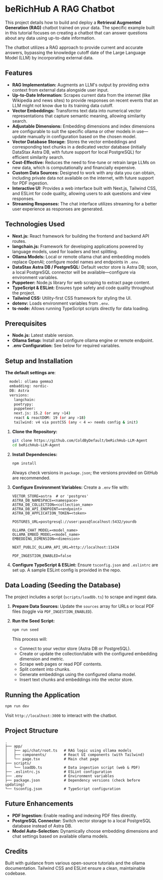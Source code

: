 # beRichHub A RAG Chatbot

This project details how to build and deploy a **Retrieval Augmented Generation (RAG)** chatbot trained on your data. The specific example built in this tutorial focuses on creating a chatbot that can answer questions about any data using up-to-date information.

The chatbot utilizes a RAG approach to provide current and accurate answers, bypassing the knowledge cutoff date of the Large Language Model (LLM) by incorporating external data.

## Features

* **RAG Implementation:** Augments an LLM's output by providing extra context from external data alongside user input.
* **Up-to-Date Information:** Scrapes current data from the internet (like Wikipedia and news sites) to provide responses on recent events that an LLM might not know due to its training data cutoff.
* **Vector Embeddings:** Transforms text data into numerical vector representations that capture semantic meaning, allowing similarity search.
* **Adjustable Dimensions:** Embedding dimensions and index dimensions are configurable to suit the specific ollama or other models in use—update manually in configuration based on the chosen model.
* **Vector Database Storage:** Stores the vector embeddings and corresponding text chunks in a dedicated vector database (initially DataStax Astra DB, with future support for local PostgreSQL) for efficient similarity search.
* **Cost-Effective:** Reduces the need to fine-tune or retrain large LLMs on new data, which is computationally and financially expensive.
* **Custom Data Sources:** Designed to work with any data you can obtain, including private data not available on the internet, with future support for PDF ingestion.
* **Interactive UI:** Provides a web interface built with Next.js, Tailwind CSS, and ESLint for code quality, allowing users to ask questions and view responses.
* **Streaming Responses:** The chat interface utilizes streaming for a better user experience as responses are generated.

## Technologies Used

* **Next.js:** React framework for building the frontend and backend API routes.
* **langchain.js:** Framework for developing applications powered by language models, used for loaders and text splitting.
* **Ollama Models:** Local or remote ollama chat and embedding models replace OpenAI; configure model names and endpoints in `.env`.
* **DataStax Astra DB / PostgreSQL:** Default vector store is Astra DB; soon, a local PostgreSQL connector will be available—configure via environment variables.
* **Puppeteer:** Node.js library for web scraping to extract page content.
* **TypeScript & ESLint:** Ensures type safety and code quality throughout the project.
* **Tailwind CSS:** Utility-first CSS framework for styling the UI.
* **dotenv:** Loads environment variables from `.env`.
* **ts-node:** Allows running TypeScript scripts directly for data loading.

## Prerequisites

* **Node.js:** Latest stable version.
* **Ollama Setup:** Install and configure ollama engine or remote endpoint.
* **.env Configuration:** See below for required variables.

## Setup and Installation
**The default settings are**:
```bash
  model: ollama gemma3
  embadding: nordic-
  DB: Astra
  versions:
    langchain:
    poetrypy:
    puppeteer:
    next.js: 15.2 (or any >14)
    react & reactDOM: 19 (or any >18)
    tailwind: v4 via postCSS (any < 4 => needs config & init)
```

1. **Clone the Repository:**

   ```bash
   git clone https://github.com/ColdByDefault/beRichHub-LLM-Agent
   cd beRichHub-LLM-Agent
   ```
2. **Install Dependencies:**

   ```bash
   npm install
   ```

   Always check versions in `package.json`; the versions provided on GitHub are recommended.
3. **Configure Environment Variables:** Create a `.env` file with:

   ```dotenv
   VECTOR_STORE=astra  # or 'postgres'
   ASTRA_DB_NAMESPACE=<namespace>
   ASTRA_DB_COLLECTION=<collection_name>
   ASTRA_DB_API_ENDPOINT=<endpoint>
   ASTRA_DB_APPLICATION_TOKEN=<token>

   POSTGRES_URL=postgresql://user:pass@localhost:5432/yourdb

   OLLAMA_CHAT_MODEL=<model_name>
   OLLAMA_EMBED_MODEL=<model_name>
   EMBEDDING_DIMENSION=<dimension>

   NEXT_PUBLIC_OLLAMA_API_URL=http://localhost:11434

   PDF_INGESTION_ENABLED=false
   ```
4. **Configure TypeScript & ESLint:** Ensure `tsconfig.json` and `.eslintrc` are set up. A sample ESLint config is provided in the repo.

## Data Loading (Seeding the Database)

The project includes a script (`scripts/loadDb.ts`) to scrape and ingest data.

1. **Prepare Data Sources:** Update the `sources` array for URLs or local PDF files (toggle via `PDF_INGESTION_ENABLED`).
2. **Run the Seed Script:**

   ```bash
   npm run seed
   ```

   This process will:

   * Connect to your vector store (Astra DB or PostgreSQL).
   * Create or update the collection/table with the configured embedding dimension and metric.
   * Scrape web pages or read PDF contents.
   * Split content into chunks.
   * Generate embeddings using the configured ollama model.
   * Insert text chunks and embeddings into the vector store.

## Running the Application

```bash
npm run dev
```

Visit `http://localhost:3000` to interact with the chatbot.

## Project Structure

```
.​
├── app/
│   ├── api/chat/root.ts   # RAG logic using ollama models
│   ├── components/        # React UI components (with Tailwind)
│   └── page.tsx           # Main chat page
├── scripts/
│   └── loadDb.ts          # Data ingestion script (web & PDF)
├── .eslintrc.js           # ESLint configuration
├── .env                   # Environment variables
├── package.json           # Dependency versions (check before updating)
└── tsconfig.json          # TypeScript configuration
```

## Future Enhancements

* **PDF Ingestion:** Enable reading and indexing PDF files directly.
* **PostgreSQL Connector:** Switch vector storage to a local PostgreSQL database instead of Astra DB.
* **Model Auto-Selection:** Dynamically choose embedding dimensions and chat settings based on available ollama models.

## Credits

Built with guidance from various open-source tutorials and the ollama documentation. Tailwind CSS and ESLint ensure a clean, maintainable codebase.
